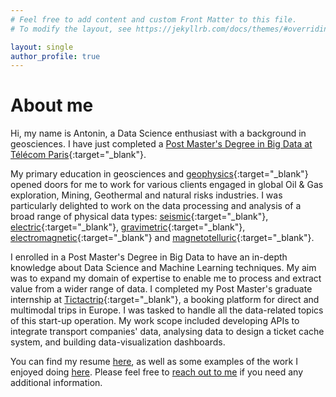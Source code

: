 ```yaml
---
# Feel free to add content and custom Front Matter to this file.
# To modify the layout, see https://jekyllrb.com/docs/themes/#overriding-theme-defaults

layout: single
author_profile: true
---
```


# About me

Hi, my name is Antonin, a Data Science enthusiast with a background in geosciences. I have just completed a [Post Master's Degree in Big Data at Télécom Paris](https://www.telecom-paris.fr/fr/masteres-specialises/tous-les-ms/big-data){:target="_blank"}. 

My primary education in geosciences and [geophysics](https://en.wikipedia.org/wiki/Geophysics){:target="_blank"} opened doors for me to work for various clients engaged in global Oil & Gas exploration, Mining, Geothermal and natural risks industries. I was particularly delighted to work on the data processing and analysis of a broad range of physical data types: [seismic](https://en.wikipedia.org/wiki/Multidimensional_seismic_data_processing){:target="_blank"}, [electric](https://en.wikipedia.org/wiki/Electrical_resistivity_tomography){:target="_blank"}, [gravimetric](https://en.wikipedia.org/wiki/Gravimetry){:target="_blank"}, [electromagnetic](https://en.wikipedia.org/wiki/Transient_electromagnetics){:target="_blank"} and [magnetotelluric](https://en.wikipedia.org/wiki/Magnetotellurics){:target="_blank"}.

I enrolled in a Post Master's Degree in Big Data to have an in-depth knowledge about Data Science and Machine Learning techniques. My aim was to expand my domain of expertise to enable me to process and extract value from a wider range of data. I completed my Post Master's graduate internship at [Tictactrip](https://www.tictactrip.eu/){:target="_blank"}, a booking platform for direct and multimodal trips in Europe. I was tasked to handle all the data-related topics of this start-up operation. My work scope included developing APIs to integrate transport companies' data, analysing data to design a ticket cache system, and building data-visualization dashboards.

You can find my resume [here](assets/files/Antonin_Durieux_resume.pdf), as well as some examples of the work I enjoyed doing [here](/portfolio/). Please feel free to [reach out to me](mailto:antonin.durieux@gmail.com) if you need any additional information.
